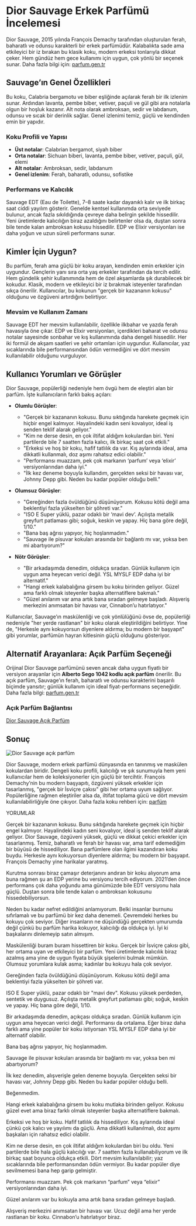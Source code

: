 # Dior Sauvage Erkek Parfümü İncelemesi

Dior Sauvage, 2015 yılında François Demachy tarafından oluşturulan ferah, baharatlı ve odunsu karakterli bir erkek parfümüdür. Kalabalıkta sade ama etkileyici bir iz bırakan bu klasik koku, modern erkeksi tonlarıyla dikkat çeker. Hem gündüz hem gece kullanımı için uygun, çok yönlü bir seçenek sunar. Daha fazla bilgi için: [parfum.gen.tr](https://parfum.gen.tr)

## Sauvage’ın Genel Özellikleri

Bu koku, Calabria bergamotu ve biber eşliğinde açılarak ferah bir ilk izlenim sunar. Ardından lavanta, pembe biber, vetiver, paçuli ve gül gibi ara notalarla olgun bir hoşluk kazanır. Alt nota olarak ambroksan, sedir ve labdanum, odunsu ve sıcak bir derinlik sağlar. Genel izlenimi temiz, güçlü ve kendinden emin bir yapıdır.

### Koku Profili ve Yapısı

- **Üst notalar**: Calabrian bergamot, siyah biber  
- **Orta notalar**: Sichuan biberi, lavanta, pembe biber, vetiver, paçuli, gül, elemi  
- **Alt notalar**: Ambroksan, sedir, labdanum  
- **Genel izlenim**: Ferah, baharatlı, odunsu, sofistike  

### Performans ve Kalıcılık

Sauvage EDT (Eau de Toilette), 7–8 saate kadar dayanıklı kalır ve ilk birkaç saat ciddi yayılım gösterir. Genelde kentsel kullanımda orta seviyede bulunur, ancak fazla sıkıldığında çevreye daha belirgin şekilde hissedilir. Yeni üretimlerde kalıcılığın biraz azaldığını belirtenler olsa da, duştan sonra bile tende kalan ambroksan kokusu hissedilir. EDP ve Elixir versiyonları ise daha yoğun ve uzun süreli performans sunar.

## Kimler İçin Uygun?

Bu parfüm, ferah ama güçlü bir koku arayan, kendinden emin erkekler için uygundur. Gençlerin yanı sıra orta yaş erkekler tarafından da tercih edilir. Hem gündelik şehir kullanımında hem de özel akşamlarda şık durabilecek bir kokudur. Klasik, modern ve etkileyici bir iz bırakmak isteyenler tarafından sıkça önerilir. Kullanıcılar, bu kokunun "gerçek bir kazananın kokusu" olduğunu ve özgüveni artırdığını belirtiyor.

### Mevsim ve Kullanım Zamanı

Sauvage EDT her mevsim kullanılabilir, özellikle ilkbahar ve yazda ferah havasıyla öne çıkar. EDP ve Elixir versiyonları, içerdikleri baharat ve odunsu notalar sayesinde sonbahar ve kış kullanımında daha dengeli hissedilir. Her iki formül de akşam saatleri ve şehir ortamları için uygundur. Kullanıcılar, yaz sıcaklarında bile performansından ödün vermediğini ve dört mevsim kullanılabilir olduğunu vurguluyor.

## Kullanıcı Yorumları ve Görüşler

Dior Sauvage, popülerliği nedeniyle hem övgü hem de eleştiri alan bir parfüm. İşte kullanıcıların farklı bakış açıları:

- **Olumlu Görüşler**:  
  - "Gerçek bir kazananın kokusu. Bunu sıktığında harekete geçmek için hiçbir engel kalmıyor. Hayalindeki kadın seni kovalıyor, ideal iş senden teklif alarak geliyor."  
  - "Kim ne derse desin, en çok iltifat aldığım kokulardan biri. Yeni partilerde bile 7 saatten fazla kalıcı, ilk birkaç saat çok etkili."  
  - "Erkeksi ve hoş bir koku, hafif tatlılık da var. Kış aylarında ideal, ama dikkatli kullanmalı, doz aşımı rahatsız edici olabilir."  
  - "Performansı muazzam, pek çok markanın ‘parfum’ veya ‘elixir’ versiyonlarından daha iyi."  
  - "İlk kez deneme boyuyla kullandım, gerçekten seksi bir havası var, Johnny Depp gibi. Neden bu kadar popüler olduğu belli."  

- **Olumsuz Görüşler**:  
  - "Gereğinden fazla övüldüğünü düşünüyorum. Kokusu kötü değil ama beklentiyi fazla yükselten bir şöhreti var."  
  - "ISO E Super yüklü, pazar odaklı bir ‘mavi dev’. Açılışta metalik greyfurt patlaması gibi; soğuk, keskin ve yapay. Hiç bana göre değil, 1/10."  
  - "Bana baş ağrısı yapıyor, hiç hoşlanmadım."  
  - "Sauvage ile pisuvar kokuları arasında bir bağlantı mı var, yoksa ben mi abartıyorum?"  

- **Nötr Görüşler**:  
  - "Bir arkadaşımda denedim, oldukça sıradan. Günlük kullanım için uygun ama heyecan verici değil. YSL MYSLF EDP daha iyi bir alternatif."  
  - "Hangi erkek kalabalığına girsem bu koku birinden geliyor. Güzel ama farklı olmak isteyenler başka alternatiflere bakmalı."  
  - "Güzel anılarım var ama artık bana sıradan gelmeye başladı. Alışveriş merkezini anımsatan bir havası var, Cinnabon’u hatırlatıyor."  

Kullanıcılar, Sauvage’ın maskülenliği ve çok yönlülüğünü övse de, popülerliği nedeniyle "her yerde rastlanan" bir koku olarak eleştirildiğini belirtiyor. Yine de, "Herkesle aynı kokuyorsun diyenlere aldırma; bu modern bir başyapıt" gibi yorumlar, parfümün hayran kitlesinin güçlü olduğunu gösteriyor.

## Alternatif Arayanlara: Açık Parfüm Seçeneği

Orijinal Dior Sauvage parfümünü seven ancak daha uygun fiyatlı bir versiyon arayanlar için **Alberto Sego 1042 kodlu açık parfüm** önerilir. Bu açık parfüm, Sauvage’ın ferah, baharatlı ve odunsu karakterini başarılı biçimde yansıtır; günlük kullanım için ideal fiyat-performans seçeneğidir. Daha fazla bilgi: [parfum.gen.tr](https://parfum.gen.tr)

### Açık Parfüm Bağlantısı

[Dior Sauvage Açık Parfüm]([https://www.albertosego.com/man-in-black-acik-parfum](https://www.albertosego.com/sauvage-acik-parfum))

## Sonuç

![Dior Sauvage açık parfüm](https://resim.parfum.gen.tr/mod_parfum/TO3EWabbaKVV4b6.jpg)

Dior Sauvage, modern erkek parfümü dünyasında en tanınmış ve maskülen kokulardan biridir. Dengeli koku profili, kalıcılığı ve şık sunumuyla hem yeni kullanıcılar hem de koleksiyonerler için güçlü bir tercihtir. François Demachy’nin bu modern başyapıtı, özgüveni yüksek erkekler için tasarlanmış, "gerçek bir İsviçre çakısı" gibi her ortama uyum sağlıyor. Popülerliğine rağmen eleştiriler alsa da, iltifat toplama gücü ve dört mevsim kullanılabilirliğiyle öne çıkıyor. Daha fazla koku rehberi için: [parfüm](https://parfum.gen.tr)



YORUMLAR

Gerçek bir kazananın kokusu. Bunu sıktığında harekete geçmek için hiçbir engel kalmıyor. Hayalindeki kadın seni kovalıyor, ideal iş senden teklif alarak geliyor. Dior Sauvage, özgüveni yüksek, güçlü ve dikkat çekici erkekler için tasarlanmış. Temiz, baharatlı ve ferah bir havası var, ama tarif edemediğim bir büyüsü de hissediliyor. Bana parfümlere olan ilgimi kazandıran koku buydu. Herkesle aynı kokuyorsun diyenlere aldırma; bu modern bir başyapıt. François Demachy yine harikalar yaratmış.

Kurutma sonrası biraz çamaşır deterjanını andıran bir koku alıyorum ama buna rağmen şu an EDP yerine bu versiyonu tercih ediyorum. 2021’den önce performans çok daha yoğundu ama günümüzde bile EDT versiyonu hala güçlü. Duştan sonra bile tende kalan o ambroksan kokusunu hissedebiliyorsun.

Neden bu kadar nefret edildiğini anlamıyorum. Belki insanlar burnunu sıfırlamalı ve bu parfümü bir kez daha denemeli. Çevremdeki herkes bu kokuyu çok seviyor. Diğer insanların ne düşündüğü gerçekten umurumda değil çünkü bu parfüm harika kokuyor, kalıcılığı da oldukça iyi. İyi ki başkalarını dinlemeyip satın almışım.

Maskülenliği buram buram hissettiren bir koku. Gerçek bir İsviçre çakısı gibi, her ortama uyan ve etkileyici bir parfüm. Yeni üretimlerde kalıcılık biraz azalmış ama yine de uygun fiyata büyük şişelerini bulmak mümkün. Olumsuz yorumlara kulak asma; kadınlar bu kokuyu hala çok seviyor.

Gereğinden fazla övüldüğünü düşünüyorum. Kokusu kötü değil ama beklentiyi fazla yükselten bir şöhreti var.

ISO E Super yüklü, pazar odaklı bir "mavi dev". Kokusu yüksek perdeden, sentetik ve duygusuz. Açılışta metalik greyfurt patlaması gibi; soğuk, keskin ve yapay. Hiç bana göre değil, 1/10.

Bir arkadaşımda denedim, açıkçası oldukça sıradan. Günlük kullanım için uygun ama heyecan verici değil. Performansı da ortalama. Eğer biraz daha farklı ama yine popüler bir koku istiyorsan YSL MYSLF EDP daha iyi bir alternatif olabilir.

Bana baş ağrısı yapıyor, hiç hoşlanmadım.

Sauvage ile pisuvar kokuları arasında bir bağlantı mı var, yoksa ben mi abartıyorum?

İlk kez denedim, alışverişle gelen deneme boyuyla. Gerçekten seksi bir havası var, Johnny Depp gibi. Neden bu kadar popüler olduğu belli.

Beğenmedim.

Hangi erkek kalabalığına girsem bu koku mutlaka birinden geliyor. Kokusu güzel evet ama biraz farklı olmak isteyenler başka alternatiflere bakmalı.

Erkeksi ve hoş bir koku. Hafif tatlılık da hissediliyor. Kış aylarında ideal çünkü çok kalıcı ve yayılımı da güçlü. Ama dikkatli kullanılmalı, doz aşımı başkaları için rahatsız edici olabilir.

Kim ne derse desin, en çok iltifat aldığım kokulardan biri bu oldu. Yeni partilerde bile hala güçlü kalıcılığı var. 7 saatten fazla kullanabiliyorum ve ilk birkaç saat boyunca oldukça etkili. Dört mevsim kullanılabilir; yaz sıcaklarında bile performansından ödün vermiyor. Bu kadar popüler diye sevilmemesi bana hep garip gelmiştir.

Performansı muazzam. Pek çok markanın “parfum” veya “elixir” versiyonlarından daha iyi.

Güzel anılarım var bu kokuyla ama artık bana sıradan gelmeye başladı.

Alışveriş merkezini anımsatan bir havası var. Ucuz değil ama her yerde rastlanan bir koku. Cinnabon’u hatırlatıyor biraz.
